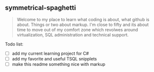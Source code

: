 ## symmetrical-spaghetti
>Welcome to my place to learn what coding is about, what github is about. Things or two about markup. I'm close to fifty and its about time to move out of my comfort zone which revolwes around virtualization, SQL administration and technical support.

Todo list:

 - [ ] add my current learning project for C#
 - [ ] add my favorite and useful TSQL snipplets
 - [ ] make this readme something nice with markup
